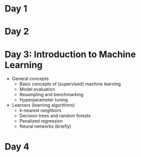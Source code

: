 
# Day 1

# Day 2

# Day 3: Introduction to Machine Learning
- General concepts
    * Basic concepts of (supervised) machine learning
    * Model evaluation
    * Resampling and benchmarking
    * Hyperparameter tuning
- Learners (learning algorithms)
    * k-nearest neighbors
    * Decision trees and random forests
    * Penalized regression
    * Neural networks (briefly)

# Day 4